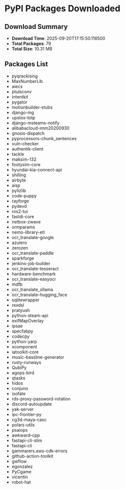 # PyPI Packages Downloaded

## Download Summary
- **Download Time**: 2025-09-20T17:15:50.116500
- **Total Packages**: 79
- **Total Size**: 10.31 MB

## Packages List
- pyqrackising
- MaxNumberLib
- aiecs
- ptulsconv
- intentkit
- pygator
- motionbuilder-stubs
- django-mg
- upstox-totp
- django-msteams-notify
- alibabacloud-imm20200930
- gnosis-dispatch
- pyprocessors-chunk_sentences
- vuln-checker
- authentik-client
- tackle
- maksim-132
- footysim-core
- hyundai-kia-connect-api
- shilling
- airbyte
- aisp
- pylizlib
- code-puppy
- rayforge
- pydevd
- ros2-tui
- fastdi-core
- netbox-zwave
- ormparams
- nemo-library-etl
- ocr_translate-google
- azulero
- zerozen
- ocr_translate-paddle
- sparkforge
- jenkins-job-builder
- ocr_translate-tesseract
- hardware-benchmark
- ocr_translate-easyocr
- mdfb
- ocr_translate_ollama
- ocr_translate-hugging_face
- sqlitewrapper
- rexdsl
- pratyush
- python-steam-api
- exifMapOverlay
- ipsae
- specfabpy
- codecpy
- python-yarp
- xcomponent
- iatoolkit-core
- music-bassline-generator
- rusty-runways
- QubiPy
- agops-bird
- qtasks
- hidos
- conjuno
- isofate
- rds-proxy-password-rotation
- discord-autoupdate
- yak-server
- ipc-frontier-py
- cg3d-maya-casc
- polars-utils
- psaiops
- awkward-cpp
- fastapi-cli-slim
- fastapi-cli
- gammarers.aws-cdk-errors
- github-action-toolkit
- gwflow
- egonzalez
- PyCgame
- vicentin
- robot-hat
